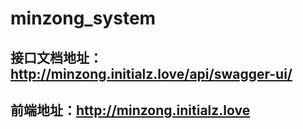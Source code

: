 # minzong_system
## 接口文档地址：http://minzong.initialz.love/api/swagger-ui/
## 前端地址：http://minzong.initialz.love
